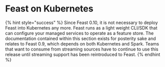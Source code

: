 # Feast on Kubernetes

{% hint style="success" %}
Since Feast 0.10, it is not necessary to deploy Feast into Kubernetes any more. Feast runs as a light weight CLI/SDK that can configure your managed services to operate as a feature store. The documentation contained within this section exists for posterity sake and relates to Feast 0.9, which depends on both Kubernetes and Spark. Teams that want to consume from streaming sources have to continue to use this release until streaming support has been reintroduced to Feast.
{% endhint %}

